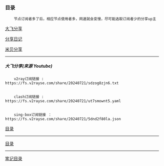 ### 目录

```
    节点订阅者多了后，相应节点使用者多，网速就会变慢，尽可能选取订阅者少的分享up主
```

[大飞分享](#大飞分享来源-youtube)

[分享日记](./7.1%E8%8A%82%E7%82%B9%E5%88%86%E4%BA%AB.zip)

<!-- [小二886](./7.1%E4%BD%8E%E5%BB%B6%E8%BF%9F%E8%8A%82%E7%82%B9.zip) -->

[米贝分享](https://www.mibei77.com/)

<!-- [由零开始 备用](#由零开始来源-youtube) -->

<!-- [玉豆分享 备用](#玉豆来源-youtube) -->

<!-- [资源分享师 备用](#资源分享师来源-youtube) -->

---

##### 大飞分享(来源 Youtube)

```
    v2ray订阅链接 :  https://fs.v2rayse.com/share/20240721/sdzog8zjn6.txt


    clash订阅链接 :  https://fs.v2rayse.com/share/20240721/ut7smownt5.yaml


    sing-box订阅链接 ：https://fs.v2rayse.com/share/20240721/5dnd2f80la.json
```

[目录](#目录)

---

<!-- ##### 玉豆(来源 Youtube)

```
v2ray/小火箭/winxray等订阅链接，不需要开代理，即可更新订阅链接
http://yy.yudou66.top/202406/20240624bash3e.txt

clash订阅链接，不需要开代理，即可更新订阅链接
http://yy.yudou66.top/202406/2024.6.24Clasn7h.yaml

```

[目录](#目录)

---

##### 由零开始(来源 Youtube)

```
Clash Verge/Shadowrocket/Nekobox/OpenClash订阅
https://clv.lshan.eu.org/6-23/24/clash/由零開始-Youtube.txt
V2rayN/V2rayNG订阅
https://clv.lshan.eu.org/6-23/24/V2ray/由零開始-Youtube.txt

```

[目录](#目录)

---

##### 资源分享师(来源 Youtube)

```
v2ray、小火箭:
https://drive.google.com/uc?export=download&id=1nxcNYULtb_mF96XUA19tCA9J4yy733jl
直接复制都V2rayn软件中即可，不需要点击！！！（直接点击显示屏蔽）

clash ：
https://raw.githubusercontent.com/ZYFXS/ZYFXS001/main/001
直接复制都V2rayn软件中即可，不需要点击！！！ 

``` -->

[目录](#目录)

---
[笔记目录](../../README.md)
